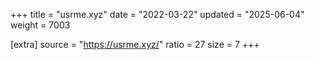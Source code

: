 +++
title = "usrme.xyz"
date = "2022-03-22"
updated = "2025-06-04"
weight = 7003

[extra]
source = "https://usrme.xyz/"
ratio = 27
size = 7
+++
